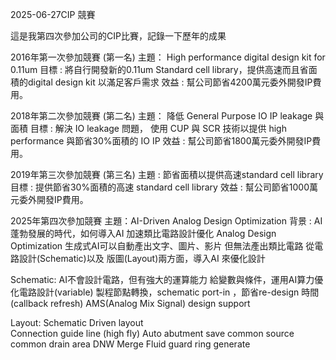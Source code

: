 2025-06-27CIP 競賽

這是我第四次參加公司的CIP比賽，記錄一下歷年的成果

2016年第一次參加競賽  (第一名)
主題： High performance digital design kit for 0.11um
目標 :  將自行開發新的0.11um Standard cell library，提供高速而且省面積的digital design kit 以滿足客戶需求 
效益 :  幫公司節省4200萬元委外開發IP費用。

2018年第二次參加競賽  (第二名)
主題： 降低 General Purpose IO IP leakage 與面積
目標 :  解決 IO leakage 問題， 使用 CUP 與 SCR 技術以提供 high performance 與節省30%面積的 IO IP 
效益 :  幫公司節省1800萬元委外開發IP費用。

2019年第三次參加競賽  (第三名)
主題 :  節省面積以提供高速standard cell library 
目標 :  提供節省30%面積的高速 standard cell library 
效益 :  幫公司節省1000萬元委外開發IP費用。

2025年第四次參加競賽 
主題：AI-Driven Analog Design Optimization
背景 :
AI蓬勃發展的時代，如何導入AI 加速類比電路設計優化 Analog Design Optimization 
生成式AI可以自動產出文字、圖片、影片 但無法產出類比電路
從電路設計(Schematic)以及    版圖(Layout)兩方面，導入AI 來優化設計 

Schematic:
AI不會設計電路，但有強大的運算能力 
給變數與條件，運用AI算力優化電路設計(variable)
製程節點轉換，schematic port-in ，節省re-design 時間(callback refresh)
AMS(Analog Mix Signal) design support

Layout:
Schematic Driven layout  
Connection guide line (high fly)
Auto abutment save common source common drain area
DNW Merge
Fluid guard ring generate 
